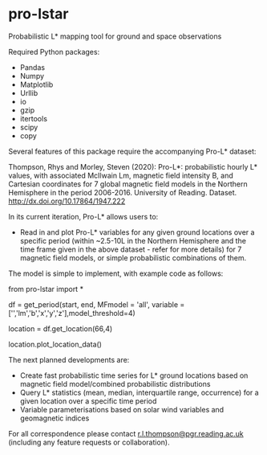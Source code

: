 # pro-lstar
Probabilistic L* mapping tool for ground and space observations

Required Python packages:
  - Pandas
  - Numpy 
  - Matplotlib
  - Urllib
  - io
  - gzip
  - itertools
  - scipy
  - copy
  

Several features of this package require the accompanying Pro-L* dataset:

Thompson, Rhys and Morley, Steven (2020): Pro-L*: probabilistic hourly L* values, with associated McIlwain Lm, magnetic field intensity B, and Cartesian coordinates for 7 global magnetic field models in the Northern Hemisphere in the period 2006-2016. University of Reading. Dataset. http://dx.doi.org/10.17864/1947.222


In its current iteration, Pro-L* allows users to:
  - Read in and plot Pro-L* variables for any given ground locations over a specific period (within ~2.5-10L in the Northern Hemisphere and the time frame given in the above dataset - refer for more details) for 7 magnetic field models, or simple probabilistic combinations of them. 
  
The model is simple to implement, with example code as follows:

from pro-lstar import *

df = get_period(start, end, MFmodel = 'all', variable = ['','lm','b','x','y','z'],model_threshold=4)

location  = df.get_location(66,4)

location.plot_location_data()


The next planned developments are:
  - Create fast probabilistic time series for L* ground locations based on magnetic field model/combined probabilistic distributions
  - Query L* statistics (mean, median, interquartile range, occurrence) for a given location over a specific time period
  - Variable parameterisations based on solar wind variables and geomagnetic indices
  
For all correspondence please contact r.l.thompson@pgr.reading.ac.uk (including any feature requests or collaboration).
